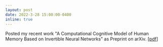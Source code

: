 ```yaml
---
layout: post
date: 2022-3-28 15:00:00-0400
inline: true
---
```


Posted my recent work "A Computational Cognitive Model of Human Memory Based on Invertible Neural Networks" as Preprint on arXiv. [[pdf](pdf/A_Computational_Cognitive_Model_of_Human_Memory_Based_on_Invertible_Neural_Networks.pdf)]
